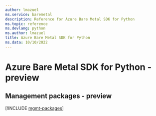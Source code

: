 ```yaml
---
author: lmazuel
ms.service: baremetal
description: Reference for Azure Bare Metal SDK for Python
ms.topic: reference
ms.devlang: python
ms.author: lmazuel
title: Azure Bare Metal SDK for Python
ms.data: 10/10/2022
---
```

# Azure Bare Metal SDK for Python - preview

## Management packages - preview
[!INCLUDE [mgmt-packages](bare-metal-mgmt-index.md)]
